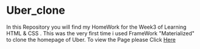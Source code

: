 # Uber_clone

In this Repository you will find my HomeWork for the Week3 of Learning HTML & CSS . This was the very first time i used FrameWork "Materialized" to clone the homepage of Uber.
 To view the Page please Click <a href=https://arsalanamanat.github.io/Uber_clone/>Here </a>

